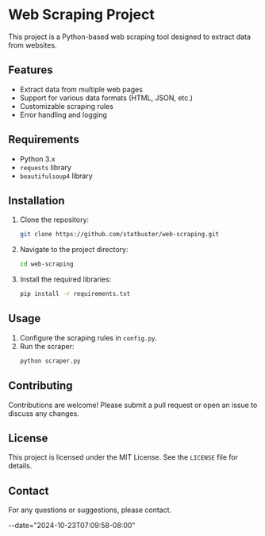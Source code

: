 # Web Scraping Project

This project is a Python-based web scraping tool designed to extract data from websites.

## Features

- Extract data from multiple web pages
- Support for various data formats (HTML, JSON, etc.)
- Customizable scraping rules
- Error handling and logging    

## Requirements

- Python 3.x
- `requests` library
- `beautifulsoup4` library

## Installation

1. Clone the repository:
    ```sh
    git clone https://github.com/statbuster/web-scraping.git
    ```
2. Navigate to the project directory:
    ```sh
    cd web-scraping
    ```
3. Install the required libraries:
    ```sh
    pip install -r requirements.txt
    ```

## Usage

1. Configure the scraping rules in `config.py`.
2. Run the scraper:
    ```sh
    python scraper.py
    ```

## Contributing

Contributions are welcome! Please submit a pull request or open an issue to discuss any changes.

## License

This project is licensed under the MIT License. See the `LICENSE` file for details.

## Contact

For any questions or suggestions, please contact.

--date="2024-10-23T07:09:58-08:00"
